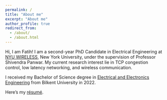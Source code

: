 ```yaml
---
permalink: /
title: "About me"
excerpt: "About me"
author_profile: true
redirect_from: 
  - /about/
  - /about.html
---
```



Hi, I am Fatih! I am a second-year PhD Candidate in Electrical Engineering at [NYU WIRELESS](https://wireless.engineering.nyu.edu), New York University, under the supervision of Professor Shivendra Panwar. My current research interest lie in TCP congestion control, low latency networking, and wireless communication. 

I received my Bachelor of Science degree in [Electrical and Electronics Engineering](https://ee.bilkent.edu.tr/en/) from Bilkent University in 2022.

Here’s my [résumé](fatihsarpkaya.github.io/files/Fatih_Berkay_Sarpkaya_CV.pdf).
